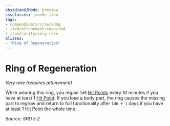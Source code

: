 ```yaml
---
obsidianUIMode: preview
cssclasses: json5e-item
tags:
- compendium/src/5e/xdmg
- item/attunement/required
- item/rarity/very-rare
aliases: 
- "Ring of Regeneration"
---
```

# Ring of Regeneration
*Very rare (requires attunement)*  


While wearing this ring, you regain `1d6` [Hit Points](rules/variant-rules/hit-points-xphb.md) every 10 minutes if you have at least 1 [Hit Point](rules/variant-rules/hit-points-xphb.md). If you lose a body part, the ring causes the missing part to regrow and return to full functionality after `1d6 + 1` days if you have at least 1 [Hit Point](rules/variant-rules/hit-points-xphb.md) the whole time.

*Source: SRD 5.2*